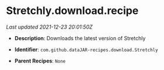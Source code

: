 # Stretchly.download.recipe

_Last updated 2021-12-23 20:01:50Z_

- **Description**: Downloads the latest version of Stretchly

- **Identifier**: `com.github.dataJAR-recipes.download.Stretchly`

- **Parent Recipes**: `None`
